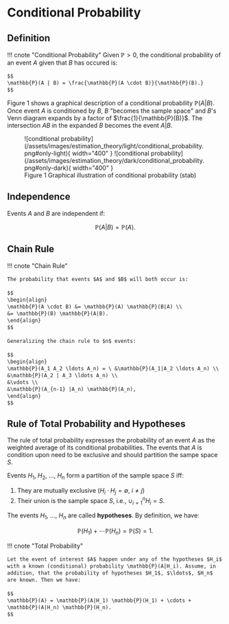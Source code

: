 # Conditional Probability

## Definition

!!! cnote "Conditional Probability"
    Given $\mathbb{P} > 0$, the conditional probability of an event $A$ given that $B$ has occured is:

    $$
    \mathbb{P}(A | B) = \frac{\mathbb{P}(A \cdot B)}{\mathbb{P}(B).}
    $$

Figure 1 shows a graphical description of a conditional probability $\mathbb{P}(A | B)$. Once event $A$ is conditioned by $B$, $B$ "becomes the sample space" and $B$'s Venn diagram expands by a factor of $\frac{1}{\mathbb{P}(B)}$. The intersection $AB$ in the expanded $B$ becomes the event $A|B$.

<figure markdown>
  ![conditional probability](/assets/images/estimation_theory/light/conditional_probability.png#only-light){ width="400" }
  ![conditional probability](/assets/images/estimation_theory/dark/conditional_probability.png#only-dark){ width="400" }
  <figcaption>Figure 1 Graphical illustration of conditional probability (stab) </figcaption>
</figure>

## Independence

Events $A$ and $B$ are independent if:

$$
\mathbb{P}(A|B) = \mathbb{P}(A).
$$

## Chain Rule

!!! cnote "Chain Rule"

    The probability that events $A$ and $B$ will both occur is:

    $$
    \begin{align}
    \mathbb{P}(A \cdot B) &= \mathbb{P}(A) \mathbb{P}(B|A) \\
    &= \mathbb{P}(B) \mathbb{P}(A|B).
    \end{align}
    $$

    Generalizing the chain rule to $n$ events:

    $$
    \begin{align}
    \mathbb{P}(A_1 A_2 \ldots A_n) = \ &\mathbb{P}(A_1|A_2 \ldots A_n) \\
    &\mathbb{P}(A_2 | A_3 \ldots A_n) \\
    &\vdots \\
    &\mathbb{P}(A_{n-1} |A_n) \mathbb{P}(A_n),
    \end{align}
    $$

## Rule of Total Probability and Hypotheses

The rule of total probability expresses the probability of an event $A$ as the weighted average of its conditional probabilities. The events that $A$ is condition upon need to be exclusive and should partition the sampe space $S$.

Events $H_1$, $H_2$, $\ldots$, $H_n$ form a partition of the sample space $S$ iff:

1. They are mutually exclusive ($H_i \cdot H_j = \emptyset, \ i \neq j$)
2. Their union is the sample space $S$, i.e., $\cup^n_{i = 1} H_i = S$.

The events $H_1$, $\ldots$, $H_n$ are called **hypotheses**. By definition, we have:

$$
\mathbb{P}(H_1) + \cdots \mathbb{P}(H_n) = \mathbb{P}(S) = 1.
$$

!!! cnote "Total Probability"

    Let the event of interest $A$ happen under any of the hypotheses $H_i$ with a known (conditional) probability \mathbb{P}(A|H_i). Assume, in addition, that the probability of hypotheses $H_1$, $\ldots$, $H_n$ are known. Then we have:

    $$
    \mathbb{P}(A) = \mathbb{P}(A|H_1) \mathbb{P}(H_1) + \cdots + 
    \mathbb{P}(A|H_n) \mathbb{P}(H_n).
    $$
